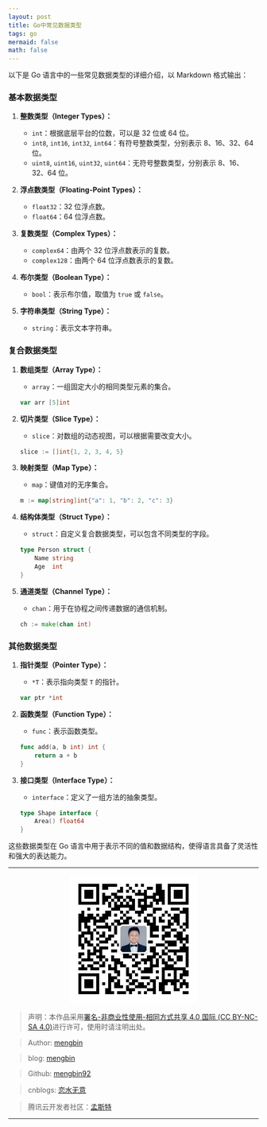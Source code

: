```yaml
---
layout: post
title: Go中常见数据类型
tags: go
mermaid: false
math: false
---
```


以下是 Go 语言中的一些常见数据类型的详细介绍，以 Markdown 格式输出：

### 基本数据类型

1. **整数类型（Integer Types）：**
   - `int`：根据底层平台的位数，可以是 32 位或 64 位。
   - `int8`, `int16`, `int32`, `int64`：有符号整数类型，分别表示 8、16、32、64 位。
   - `uint8`, `uint16`, `uint32`, `uint64`：无符号整数类型，分别表示 8、16、32、64 位。

2. **浮点数类型（Floating-Point Types）：**
   - `float32`：32 位浮点数。
   - `float64`：64 位浮点数。

3. **复数类型（Complex Types）：**
   - `complex64`：由两个 32 位浮点数表示的复数。
   - `complex128`：由两个 64 位浮点数表示的复数。

4. **布尔类型（Boolean Type）：**
   - `bool`：表示布尔值，取值为 `true` 或 `false`。

5. **字符串类型（String Type）：**
   - `string`：表示文本字符串。

### 复合数据类型

1. **数组类型（Array Type）：**
   - `array`：一组固定大小的相同类型元素的集合。

   ```go
   var arr [5]int
   ```

2. **切片类型（Slice Type）：**
   - `slice`：对数组的动态视图，可以根据需要改变大小。

   ```go
   slice := []int{1, 2, 3, 4, 5}
   ```

3. **映射类型（Map Type）：**
   - `map`：键值对的无序集合。

   ```go
   m := map[string]int{"a": 1, "b": 2, "c": 3}
   ```

4. **结构体类型（Struct Type）：**
   - `struct`：自定义复合数据类型，可以包含不同类型的字段。

   ```go
   type Person struct {
       Name string
       Age  int
   }
   ```

5. **通道类型（Channel Type）：**
    - `chan`：用于在协程之间传递数据的通信机制。

    ```go
    ch := make(chan int)
    ```

### 其他数据类型

1. **指针类型（Pointer Type）：**
    - `*T`：表示指向类型 `T` 的指针。

    ```go
    var ptr *int
    ```

2. **函数类型（Function Type）：**
    - `func`：表示函数类型。

    ```go
    func add(a, b int) int {
        return a + b
    }
    ```

3. **接口类型（Interface Type）：**
    - `interface`：定义了一组方法的抽象类型。

    ```go
    type Shape interface {
        Area() float64
    }
    ```

这些数据类型在 Go 语言中用于表示不同的值和数据结构，使得语言具备了灵活性和强大的表达能力。

---

<div align="center">
  <img src="../img/qrcode_wechat.jpg" alt="孟斯特">
</div>

> 声明：本作品采用[署名-非商业性使用-相同方式共享 4.0 国际 (CC BY-NC-SA 4.0)](https://creativecommons.org/licenses/by-nc-sa/4.0/deed.zh)进行许可，使用时请注明出处。  

> Author: [mengbin](mengbin1992@outlook.com)  

> blog: [mengbin](https://mengbin.top)  

> Github: [mengbin92](https://mengbin92.github.io/)  

> cnblogs: [恋水无意](https://www.cnblogs.com/lianshuiwuyi/)  

> 腾讯云开发者社区：[孟斯特](https://cloud.tencent.com/developer/user/6649301)  

---
